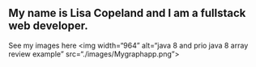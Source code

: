 ## My name is Lisa Copeland and I am a fullstack web developer.

See my images here
<img width=“964” alt=“java 8 and prio java 8  array review example” src=“./images/Mygraphapp.png”>

<!--
**lisacopeland/lisacopeland** is a ✨ _special_ ✨ repository because its `README.md` (this file) appears on your GitHub profile.

Here are some ideas to get you started:

- 🔭 I’m currently working on ...
- 🌱 I’m currently learning ...
- 👯 I’m looking to collaborate on ...
- 🤔 I’m looking for help with ...
- 💬 Ask me about ...
- 📫 How to reach me: ...
- 😄 Pronouns: ...
- ⚡ Fun fact: ...
-->
